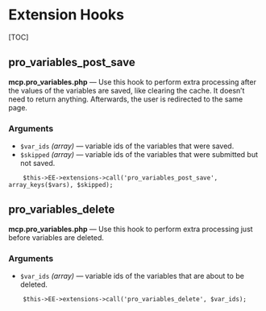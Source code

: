 <!--
    This source file is part of the open source project
    ExpressionEngine User Guide (https://github.com/ExpressionEngine/ExpressionEngine-User-Guide)

    @link      https://expressionengine.com/
    @copyright Copyright (c) 2003-2020, Packet Tide, LLC (https://packettide.com)
    @license   https://expressionengine.com/license Licensed under Apache License, Version 2.0
-->

# Extension Hooks

[TOC]

## pro_variables_post_save

**mcp.pro_variables.php** — Use this hook to perform extra processing after the values of the variables are saved, like clearing the cache. It doesn’t need to return anything. Afterwards, the user is redirected to the same page.

### Arguments

- `$var_ids` _(array)_ — variable ids of the variables that were saved.
- `$skipped` _(array)_ — variable ids of the variables that were submitted but not saved.

```
    $this->EE->extensions->call('pro_variables_post_save', array_keys($vars), $skipped);
```

## pro_variables_delete

**mcp.pro_variables.php** — Use this hook to perform extra processing just before variables are deleted.

### Arguments

- `$var_ids` _(array)_ — variable ids of the variables that are about to be deleted.

```
    $this->EE->extensions->call('pro_variables_delete', $var_ids);
```